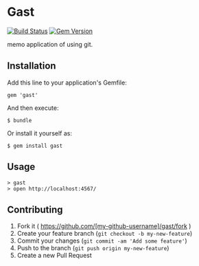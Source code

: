 # Gast

[![Build Status](https://travis-ci.org/futoase/gast.svg?branch=feature/support-travis)](https://travis-ci.org/futoase/gast)
[![Gem Version](https://badge.fury.io/rb/gast.svg)](http://badge.fury.io/rb/gast)

memo application of using git.

## Installation

Add this line to your application's Gemfile:

    gem 'gast'

And then execute:

    $ bundle

Or install it yourself as:

    $ gem install gast

## Usage

```
> gast
> open http://localhost:4567/
```

## Contributing

1. Fork it ( https://github.com/[my-github-username]/gast/fork )
2. Create your feature branch (`git checkout -b my-new-feature`)
3. Commit your changes (`git commit -am 'Add some feature'`)
4. Push to the branch (`git push origin my-new-feature`)
5. Create a new Pull Request
